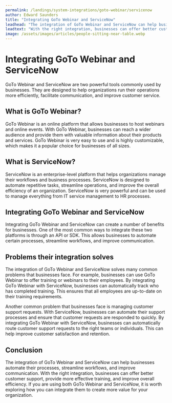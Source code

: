 ```yaml
---
permalink: /landings/system-integrations/goto-webinar/servicenow
author: Edward Saunders
title: "Integrating GoTo Webinar and ServiceNow"
leadhead: "The integration of GoTo Webinar and ServiceNow can help businesses automate their processes, streamline workflows, and improve communication"
leadtext: "With the right integration, businesses can offer better customer support, provide more effective training, and improve overall efficiency. If you are using both GoTo Webinar and ServiceNow, it is worth exploring how you can integrate them to create more value for your organization."
image: /assets/images/articles/people-sitting-near-table.webp
---
```

<div class="arttext">    <h1>Integrating GoTo Webinar and ServiceNow</h1>
    <p>GoTo Webinar and ServiceNow are two powerful tools commonly used by businesses. They are designed to help organizations run their operations more efficiently, facilitate communication, and improve customer service.</p>
    <h2>What is GoTo Webinar?</h2>
    <p>GoTo Webinar is an online platform that allows businesses to host webinars and online events. With GoTo Webinar, businesses can reach a wider audience and provide them with valuable information about their products and services. GoTo Webinar is very easy to use and is highly customizable, which makes it a popular choice for businesses of all sizes.</p>
    <h2>What is ServiceNow?</h2>
    <p>ServiceNow is an enterprise-level platform that helps organizations manage their workflows and business processes. ServiceNow is designed to automate repetitive tasks, streamline operations, and improve the overall efficiency of an organization. ServiceNow is very powerful and can be used to manage everything from IT service management to HR processes.</p>
    <h2>Integrating GoTo Webinar and ServiceNow</h2>
    <p>Integrating GoTo Webinar and ServiceNow can create a number of benefits for businesses. One of the most common ways to integrate these two platforms is through an API or SDK. This allows businesses to automate certain processes, streamline workflows, and improve communication.</p>
    <h2>Problems their integration solves</h2>
    <p>The integration of GoTo Webinar and ServiceNow solves many common problems that businesses face. For example, businesses can use GoTo Webinar to offer training or webinars to their employees. By integrating GoTo Webinar with ServiceNow, businesses can automatically track who has completed training. This ensures that all employees are up-to-date on their training requirements.</p>
    <p>Another common problem that businesses face is managing customer support requests. With ServiceNow, businesses can automate their support processes and ensure that customer requests are responded to quickly. By integrating GoTo Webinar with ServiceNow, businesses can automatically route customer support requests to the right teams or individuals. This can help improve customer satisfaction and retention.</p>
    <h2>Conclusion</h2>
    <p>The integration of GoTo Webinar and ServiceNow can help businesses automate their processes, streamline workflows, and improve communication. With the right integration, businesses can offer better customer support, provide more effective training, and improve overall efficiency. If you are using both GoTo Webinar and ServiceNow, it is worth exploring how you can integrate them to create more value for your organization.</p>
</div>